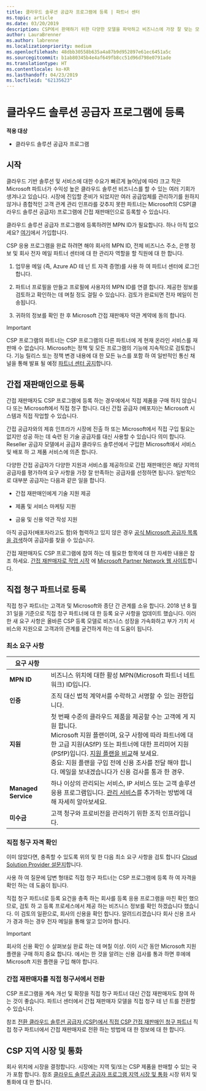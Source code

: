 ```yaml
---
title: 클라우드 솔루션 공급자 프로그램에 등록 | 파트너 센터
ms.topic: article
ms.date: 03/20/2019
description: CSP에서 판매하기 위한 다양한 모델을 파악하고 비즈니스에 가장 잘 맞는 모델 결정
author: LauraBrenner
ms.author: labrenne
ms.localizationpriority: medium
ms.openlocfilehash: 48dbb30558b635a4a87b9d952897e61ec6451a5c
ms.sourcegitcommit: b1ab80345b4e4af649fb8cc51d96d798e0791ade
ms.translationtype: HT
ms.contentlocale: ko-KR
ms.lasthandoff: 04/23/2019
ms.locfileid: "62135623"
---
```

# <a name="enroll-in-the-cloud-solution-provider-program"></a>클라우드 솔루션 공급자 프로그램에 등록

**적용 대상**

- 클라우드 솔루션 공급자 프로그램  

## <a name="get-started"></a>시작

클라우드 기반 솔루션 및 서비스에 대한 수요가 빠르게 늘어남에 따라 크고 작은 Microsoft 파트너가 수익성 높은 클라우드 솔루션 비즈니스를 할 수 있는 여러 기회가 생겨나고 있습니다. 시장에 진입할 준비가 되었지만 여러 공급업체를 관리하기를 원하지 않거나 종합적인 고객 관계 관리 인프라를 갖추지 못한 파트너는 Microsoft의 CSP(클라우드 솔루션 공급자) 프로그램에 간접 재판매인으로 등록할 수 있습니다.

클라우드 솔루션 공급자 프로그램에 등록하려먼 MPN ID가 필요합니다. 하나 아직 없으세요? [여기](https://epe.mspartner.microsoft.com/EPE/portal/en-US?partnerid=)에서 가입합니다.

CSP 응용 프로그램을 완료 하려면 해야 회사의 MPN ID, 전체 비즈니스 주소, 은행 정보 및 회사 전자 메일 파트너 센터에 대 한 관리자 역할을 할 직원에 대 한 합니다.

1. 업무용 메일 (즉, Azure AD 테 넌 트 자격 증명)를 사용 하 여 파트너 센터에 로그인 합니다.

2. 파트너 프로필을 만들고 프로필에 사용자의 MPN ID를 연결 합니다.
제공한 정보를 검토하고 확인하는 데 며칠 정도 걸릴 수 있습니다. 검토가 완료되면 전자 메일이 전송됩니다.

3. 귀하의 정보를 확인 한 후 Microsoft 간접 재판매자 약관 계약에 동의 합니다.

> [!IMPORTANT]  
> CSP 프로그램의 파트너는 CSP 프로그램의 다른 파트너에 게 현재 온라인 서비스를 재판매 수 없습니다. Microsoft는 정책 및 모든 프로그램의 기능에 지속적으로 검토합니다. 기능 릴리스 또는 정책 변경 내용에 대 한 모든 뉴스를 포함 하 여 일반적인 통신 채널을 통해 발표 될 예정 [파트너 센터 공지](https://partner.microsoft.com/en-us/pcv/announcements)합니다.

## <a name="enroll-as-an-indirect-reseller"></a>간접 재판매인으로 등록

간접 재판매자도 CSP 프로그램에 등록 하는 경우에에서 직접 제품을 구매 하지 않습니다 또는 Microsoft에서 직접 청구 합니다. 대신 간접 공급자 (배포자)는 Microsoft 시스템과 직접 작업할 수 있습니다.

간접 공급자와의 제휴 인프라가 시장에 진출 하 또는 Microsoft에서 직접 구입 필요는 없지만 성공 하는 데 숙련 된 기술 공급자를 대신 사용할 수 있습니다 의미 합니다. Reseller 공급자 모델에서 공급자 클라우드 솔루션에서 구입한 Microsoft에서 서비스 및 배포 하 고 제품 서비스에 의존 합니다.

다양한 간접 공급자가 다양한 지원과 서비스를 제공하므로 간접 재판매인은 해당 지역의 공급자를 평가하여 요구 사항을 가장 잘 만족하는 공급자를 선정하면 됩니다. 일반적으로 대부분 공급자는 다음과 같은 일을 합니다.

- 간접 재판매인에게 기술 지원 제공

- 제품 및 서비스 마케팅 지원

- 금융 및 신용 약관 작성 지원

아직 공급자(배포자라고도 함)와 협력하고 있지 않은 경우 [공식 Microsoft 공급자 목록을 검색](https://partnercenter.microsoft.com/partner/find-a-provider)하여 공급자를 찾을 수 있습니다.

간접 재판매자도 CSP 프로그램에 참여 하는 데 필요한 항목에 대 한 자세한 내용은 참조 하세요. [간접 재판매자로 작업 시작](https://partner.microsoft.com/cloud-solution-provider/whats-required) 에 [Microsoft Partner Network 웹 사이트](https://partner.microsoft.com/)합니다. 

## <a name="enroll-as-a-direct-bill-partner"></a>직접 청구 파트너로 등록

직접 청구 파트너는 고객과 및 Microsoft와 종단 간 관계를 소유 합니다. 2018 년 8 월 31 일을 기준으로 직접 청구 파트너에 대 한 등록 요구 사항을 업데이트 했습니다. 이러한 새 요구 사항은 올바른 CSP 등록 모델로 비즈니스 성장을 가속화하고 부가 가치 서비스와 지원으로 고객과의 관계를 굳건하게 하는 데 도움이 됩니다. 

### <a name="minimum-requirements"></a>최소 요구 사항

|**요구 사항**|                             |
|--------------------------------|--------------------------------------------------------------|
|**MPN ID**   |비즈니스 위치에 대한 활성 MPN(Microsoft 파트너 네트워크) ID입니다.    |
|**인증**   |조직 대신 법적 계약서를 수락하고 서명할 수 있는 권한입니다.|
|**지원**   |첫 번째 수준의 클라우드 제품을 제공할 수는 고객에 게 지원 합니다. <br>Microsoft 지원 플랜이며, 요구 사항에 따라 파트너에 대한 고급 지원(ASfP) 또는 파트너에 대한 프리미어 지원(PSfP)입니다. [지원 플랜을 비교](https://partner.microsoft.com/en-US/support/partnersupport)해 보세요.<br> 중요: 지원 플랜을 구입 전에 신용 조사를 전달 해야 합니다. 메일을 보내겠습니다가 신용 검사를 통과 한 경우. |
|**Managed Service**   |하나 이상의 관리되는 서비스, IP 서비스 또는 고객 솔루션 응용 프로그램입니다. [관리 서비스](https://partner.microsoft.com/en-US/business-opportunities/managed-services-provider)를 추가하는 방법에 대해 자세히 알아보세요.|
|**미수금** |고객 청구와 프로비전을 관리하기 위한 조직 인프라입니다.

### <a name="verify-direct-bill-eligibility"></a>직접 청구 자격 확인

이미 않았다면, 충족할 수 있도록 위의 및 한 다음 최소 요구 사항을 검토 합니다 [Cloud Solution Provider 설문지](https://partner.microsoft.com/cloud-solution-provider/assessment)합니다.

사용 하 여 질문에 답변 형태로 직접 청구 파트너는 CSP 프로그램에 등록 하 여 자격을 확인 하는 데 도움이 됩니다.

직접 청구 파트너로 등록 요건을 충족 하는 회사를 등록 응용 프로그램을 마친 확인 했으므로, 검토 하 고 등록 프로세스에서 제공 하는 비즈니스 정보를 확인 하겠습니다 했습니다. 이 검토의 일환으로, 회사의 신용을 확인 합니다. 알려드리겠습니다 회사 신용 조사가 경과 하는 경우 전자 메일을 통해 알고 있어야 합니다.

>[!IMPORTANT]
>회사의 신용 확인 수 살펴보실 완료 하는 데 며칠 이상. 이이 시간 동안 Microsoft 지원 플랜을 구매 하지 중요 합니다. 에서는 한 것을 알려는 신용 검사를 통과 하면 후에에 Microsoft 지원 플랜을 구입 해야 합니다.

### <a name="transition-from-direct-bill-to-indirect-reseller"></a>간접 재판매자를 직접 청구서에서 전환

CSP 프로그램을 계속 개선 및 확장을 직접 청구 파트너 대신 간접 재판매자도 참여 하는 것이 좋습니다. 파트너 센터에서 간접 재판매자 모델을 직접 청구 테 넌 트를 전환할 수 있습니다.

참조 [전환 클라우드 솔루션 공급자 (CSP)에서 직접 CSP 간접 재판매인 청구 파트너](transition-direct-to-indirect.md) 직접 청구 파트너에서 간접 재판매자로 전환 하는 방법에 대 한 정보에 대 한 합니다.

## <a name="csp-regional-markets-and-currencies"></a>CSP 지역 시장 및 통화

회사 위치에 시장을 결정합니다. 시장에는 지역 및/또는 CSP 제품을 판매할 수 있는 국가 포함 합니다. 참조 [클라우드 솔루션 공급자 프로그램 지역 시장 및 통화](regional-authorization-overview.md) 시장 위치 및 통화에 대 한 합니다.


